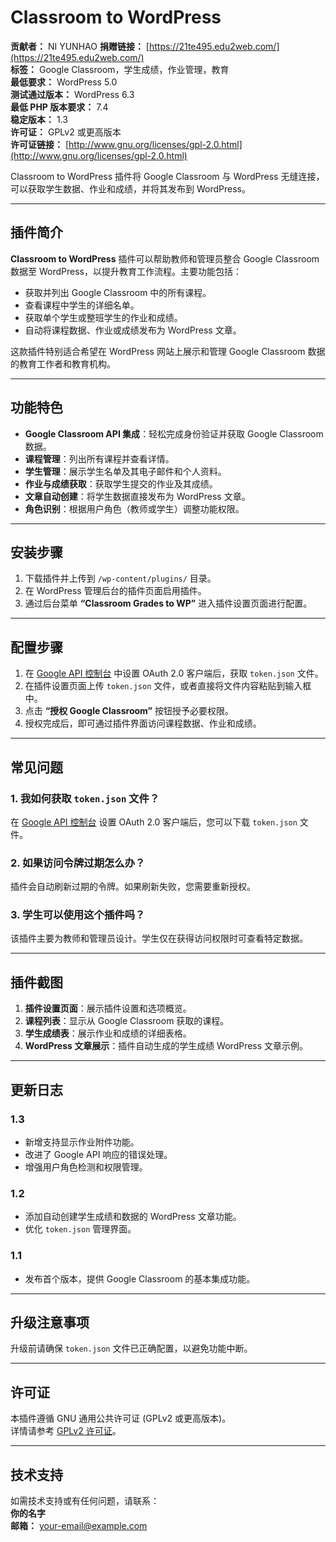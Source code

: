 # Classroom to WordPress

**贡献者：** NI YUNHAO
**捐赠链接：** [https://21te495.edu2web.com/](https://21te495.edu2web.com/)  
**标签：** Google Classroom，学生成绩，作业管理，教育  
**最低要求：** WordPress 5.0  
**测试通过版本：** WordPress 6.3  
**最低 PHP 版本要求：** 7.4  
**稳定版本：** 1.3  
**许可证：** GPLv2 或更高版本  
**许可证链接：** [http://www.gnu.org/licenses/gpl-2.0.html](http://www.gnu.org/licenses/gpl-2.0.html)  

Classroom to WordPress 插件将 Google Classroom 与 WordPress 无缝连接，可以获取学生数据、作业和成绩，并将其发布到 WordPress。

---

## 插件简介

**Classroom to WordPress** 插件可以帮助教师和管理员整合 Google Classroom 数据至 WordPress，以提升教育工作流程。主要功能包括：

- 获取并列出 Google Classroom 中的所有课程。
- 查看课程中学生的详细名单。
- 获取单个学生或整班学生的作业和成绩。
- 自动将课程数据、作业或成绩发布为 WordPress 文章。

这款插件特别适合希望在 WordPress 网站上展示和管理 Google Classroom 数据的教育工作者和教育机构。

---

## 功能特色

- **Google Classroom API 集成**：轻松完成身份验证并获取 Google Classroom 数据。
- **课程管理**：列出所有课程并查看详情。
- **学生管理**：展示学生名单及其电子邮件和个人资料。
- **作业与成绩获取**：获取学生提交的作业及其成绩。
- **文章自动创建**：将学生数据直接发布为 WordPress 文章。
- **角色识别**：根据用户角色（教师或学生）调整功能权限。

---

## 安装步骤

1. 下载插件并上传到 `/wp-content/plugins/` 目录。
2. 在 WordPress 管理后台的插件页面启用插件。
3. 通过后台菜单 **“Classroom Grades to WP”** 进入插件设置页面进行配置。

---

## 配置步骤

1. 在 [Google API 控制台](https://console.cloud.google.com/) 中设置 OAuth 2.0 客户端后，获取 `token.json` 文件。
2. 在插件设置页面上传 `token.json` 文件，或者直接将文件内容粘贴到输入框中。
3. 点击 **“授权 Google Classroom”** 按钮授予必要权限。
4. 授权完成后，即可通过插件界面访问课程数据、作业和成绩。

---

## 常见问题

### 1. 我如何获取 `token.json` 文件？
在 [Google API 控制台](https://console.cloud.google.com/) 设置 OAuth 2.0 客户端后，您可以下载 `token.json` 文件。

### 2. 如果访问令牌过期怎么办？
插件会自动刷新过期的令牌。如果刷新失败，您需要重新授权。

### 3. 学生可以使用这个插件吗？
该插件主要为教师和管理员设计。学生仅在获得访问权限时可查看特定数据。

---

## 插件截图

1. **插件设置页面**：展示插件设置和选项概览。
2. **课程列表**：显示从 Google Classroom 获取的课程。
3. **学生成绩表**：展示作业和成绩的详细表格。
4. **WordPress 文章展示**：插件自动生成的学生成绩 WordPress 文章示例。

---

## 更新日志

### 1.3
- 新增支持显示作业附件功能。
- 改进了 Google API 响应的错误处理。
- 增强用户角色检测和权限管理。

### 1.2
- 添加自动创建学生成绩和数据的 WordPress 文章功能。
- 优化 `token.json` 管理界面。

### 1.1
- 发布首个版本，提供 Google Classroom 的基本集成功能。

---

## 升级注意事项

升级前请确保 `token.json` 文件已正确配置，以避免功能中断。

---

## 许可证

本插件遵循 GNU 通用公共许可证 (GPLv2 或更高版本)。  
详情请参考 [GPLv2 许可证](http://www.gnu.org/licenses/gpl-2.0.html)。

---

## 技术支持

如需技术支持或有任何问题，请联系：  
**你的名字**  
**邮箱：** your-email@example.com
